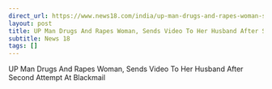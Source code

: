 ```yaml
---
direct_url: https://www.news18.com/india/up-man-drugs-and-rapes-woman-sends-video-to-her-husband-after-second-attempt-at-blackmail-9106185.html
layout: post
title: UP Man Drugs And Rapes Woman, Sends Video To Her Husband After Second Attempt At Blackmail
subtitle: News 18
tags: []
---
```


UP Man Drugs And Rapes Woman, Sends Video To Her Husband After Second Attempt At Blackmail
